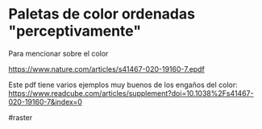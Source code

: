 # Paletas de color ordenadas "perceptivamente"

Para mencionar sobre el color


https://www.nature.com/articles/s41467-020-19160-7.epdf

Este pdf tiene varios ejemplos muy buenos de los engaños del color:
https://www.readcube.com/articles/supplement?doi=10.1038%2Fs41467-020-19160-7&index=0


#raster
